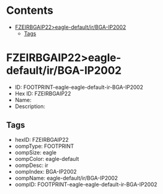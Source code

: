 



Contents
========

* [FZEIRBGAIP22>eagle-default/ir/BGA-IP2002](#fzeirbgaip22eagle-defaultirbga-ip2002)
	* [Tags](#tags)

# FZEIRBGAIP22>eagle-default/ir/BGA-IP2002

- ID: FOOTPRINT-eagle-eagle-default-ir-BGA-IP2002
- Hex ID: FZEIRBGAIP22
- Name: 
- Description: 

## Tags

- hexID: FZEIRBGAIP22
- oompType: FOOTPRINT
- oompSize: eagle
- oompColor: eagle-default
- oompDesc: ir
- oompIndex: BGA-IP2002
- oompName: eagle-default/ir/BGA-IP2002
- oompID: FOOTPRINT-eagle-eagle-default-ir-BGA-IP2002
